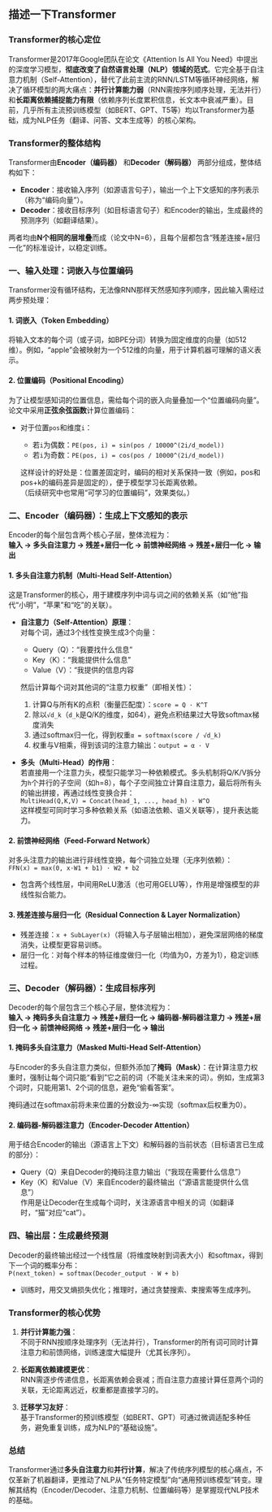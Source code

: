 ## 描述一下Transformer

### **Transformer的核心定位**  
Transformer是2017年Google团队在论文《Attention Is All You Need》中提出的深度学习模型，**彻底改变了自然语言处理（NLP）领域的范式**。它完全基于自注意力机制（Self-Attention），替代了此前主流的RNN/LSTM等循环神经网络，解决了循环模型的两大痛点：**并行计算能力弱**（RNN需按序列顺序处理，无法并行）和**长距离依赖捕捉能力有限**（依赖序列长度累积信息，长文本中衰减严重）。目前，几乎所有主流预训练模型（如BERT、GPT、T5等）均以Transformer为基础，成为NLP任务（翻译、问答、文本生成等）的核心架构。


### **Transformer的整体结构**  
Transformer由**Encoder（编码器）** 和**Decoder（解码器）** 两部分组成，整体结构如下：  
- **Encoder**：接收输入序列（如源语言句子），输出一个上下文感知的序列表示（称为“编码向量”）。  
- **Decoder**：接收目标序列（如目标语言句子）和Encoder的输出，生成最终的预测序列（如翻译结果）。  

两者均由**N个相同的层堆叠**而成（论文中N=6），且每个层都包含“残差连接+层归一化”的标准设计，以稳定训练。


### **一、输入处理：词嵌入与位置编码**  
Transformer没有循环结构，无法像RNN那样天然感知序列顺序，因此输入需经过两步预处理：  

#### 1. 词嵌入（Token Embedding）  
将输入文本的每个词（或子词，如BPE分词）转换为固定维度的向量（如512维）。例如，“apple”会被映射为一个512维的向量，用于计算机器可理解的语义表示。  

#### 2. 位置编码（Positional Encoding）  
为了让模型感知词的位置信息，需给每个词的嵌入向量叠加一个“位置编码向量”。论文中采用**正弦余弦函数**计算位置编码：  
- 对于位置`pos`和维度`i`：  
  - 若`i`为偶数：`PE(pos, i) = sin(pos / 10000^(2i/d_model))`  
  - 若`i`为奇数：`PE(pos, i) = cos(pos / 10000^(2i/d_model))`  

  这样设计的好处是：位置差固定时，编码的相对关系保持一致（例如，pos和pos+k的编码差异是固定的），便于模型学习长距离依赖。  
  （后续研究中也常用“可学习的位置编码”，效果类似。）  


### **二、Encoder（编码器）：生成上下文感知的表示**  
Encoder的每个层包含两个核心子层，整体流程为：  
**输入 → 多头自注意力 → 残差+层归一化 → 前馈神经网络 → 残差+层归一化 → 输出**  

#### 1. 多头自注意力机制（Multi-Head Self-Attention）  
这是Transformer的核心，用于建模序列中词与词之间的依赖关系（如“他”指代“小明”，“苹果”和“吃”的关联）。  

- **自注意力（Self-Attention）原理**：  
  对每个词，通过3个线性变换生成3个向量：  
  - Query（Q）：“我要找什么信息”  
  - Key（K）：“我能提供什么信息”  
  - Value（V）：“我提供的信息内容  

  然后计算每个词对其他词的“注意力权重”（即相关性）：  
  1. 计算Q与所有K的点积（衡量匹配度）：`score = Q · K^T`  
  2. 除以`√d_k`（`d_k`是Q/K的维度，如64），避免点积结果过大导致softmax梯度消失  
  3. 通过softmax归一化，得到权重`α = softmax(score / √d_k)`  
  4. 权重与V相乘，得到该词的注意力输出：`output = α · V`  

- **多头（Multi-Head）的作用**：  
  若直接用一个注意力头，模型只能学习一种依赖模式。多头机制将Q/K/V拆分为`h`个并行的子空间（如h=8），每个子空间独立计算自注意力，最后将所有头的输出拼接，再通过线性变换合并：  
  `MultiHead(Q,K,V) = Concat(head_1, ..., head_h) · W^O`  
  这样模型可同时学习多种依赖关系（如语法依赖、语义关联等），提升表达能力。  

#### 2. 前馈神经网络（Feed-Forward Network）  
对多头注意力的输出进行非线性变换，每个词独立处理（无序列依赖）：  
`FFN(x) = max(0, x·W1 + b1) · W2 + b2`  
- 包含两个线性层，中间用ReLU激活（也可用GELU等），作用是增强模型的非线性拟合能力。  

#### 3. 残差连接与层归一化（Residual Connection & Layer Normalization）  
- 残差连接：`x + SubLayer(x)`（将输入与子层输出相加），避免深层网络的梯度消失，让模型更容易训练。  
- 层归一化：对每个样本的特征维度做归一化（均值为0，方差为1），稳定训练过程。  


### **三、Decoder（解码器）：生成目标序列**  
Decoder的每个层包含三个核心子层，整体流程为：  
**输入 → 掩码多头自注意力 → 残差+层归一化 → 编码器-解码器注意力 → 残差+层归一化 → 前馈神经网络 → 残差+层归一化 → 输出**  

#### 1. 掩码多头自注意力（Masked Multi-Head Self-Attention）  
与Encoder的多头自注意力类似，但额外添加了**掩码（Mask）**：在计算注意力权重时，强制让每个词只能“看到”它之前的词（不能关注未来的词）。例如，生成第3个词时，只能用第1、2个词的信息，避免“偷看答案”。  

  掩码通过在softmax前将未来位置的分数设为-∞实现（softmax后权重为0）。  

#### 2. 编码器-解码器注意力（Encoder-Decoder Attention）  
用于结合Encoder的输出（源语言上下文）和解码器的当前状态（目标语言已生成的部分）：  
- Query（Q）来自Decoder的掩码注意力输出（“我现在需要什么信息”）  
- Key（K）和Value（V）来自Encoder的最终输出（“源语言能提供什么信息”）  
  作用是让Decoder在生成每个词时，关注源语言中相关的词（如翻译时，“猫”对应“cat”）。  


### **四、输出层：生成最终预测**  
Decoder的最终输出经过一个线性层（将维度映射到词表大小）和softmax，得到下一个词的概率分布：  
`P(next_token) = softmax(Decoder_output · W + b)`  
- 训练时，用交叉熵损失优化；推理时，通过贪婪搜索、束搜索等生成序列。  


### **Transformer的核心优势**  
1. **并行计算能力强**：  
   不同于RNN按顺序处理序列（无法并行），Transformer的所有词可同时计算注意力和前馈网络，训练速度大幅提升（尤其长序列）。  

2. **长距离依赖建模更优**：  
   RNN需逐步传递信息，长距离依赖会衰减；而自注意力直接计算任意两个词的关联，无论距离远近，权重都是直接学习的。  

3. **迁移学习友好**：  
   基于Transformer的预训练模型（如BERT、GPT）可通过微调适配多种任务，避免重复训练，成为NLP的“基础设施”。  


### **总结**  
Transformer通过**多头自注意力**和**并行计算**，解决了传统序列模型的核心痛点，不仅革新了机器翻译，更推动了NLP从“任务特定模型”向“通用预训练模型”转变。理解其结构（Encoder/Decoder、注意力机制、位置编码等）是掌握现代NLP技术的基础。